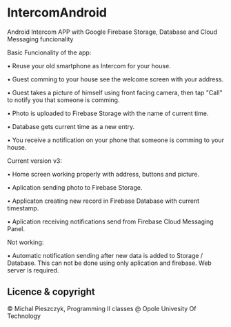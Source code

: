 # IntercomAndroid

Android Intercom APP with Google Firebase Storage, Database and Cloud Messaging funcionality


Basic Funcionality of the app: 

• Reuse your old smartphone as Intercom for your house.

• Guest comming to your house see the welcome screen with your address. 

• Guest takes a picture of himself using front facing camera, then tap "Call" to notify you that someone is comming. 

• Photo is uploaded to Firebase Storage with the name of current time. 

• Database gets current time as a new entry.

• You receive a notification on your phone that someone is comming to your house.


Current version v3: 

• Home screen working properly with address, buttons and picture. 

• Aplication sending photo to Firebase Storage.

• Applicaton creating new record in Firebase Database with current timestamp. 

• Aplication receiving notifications send from Firebase Cloud Messaging Panel.

Not working: 

• Automatic notification sending after new data is added to Storage / Database. This can not be done using only aplication and firebase. Web server is required.


## Licence & copyright
© Michal Pieszczyk, Programming II classes @ Opole Univesity Of Technology
